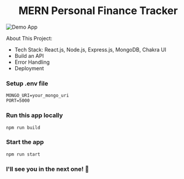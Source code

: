 <h1 align="center">MERN Personal Finance Tracker</h1>

![Demo App](/client/public/screenshot-for-readme.png)


About This Project:

-   Tech Stack: React.js, Node.js, Express.js, MongoDB, Chakra UI
-   Build an API
-   Error Handling
-   Deployment


### Setup .env file

```shell
MONGO_URI=your_mongo_uri
PORT=5000
```

### Run this app locally

```shell
npm run build
```

### Start the app

```shell
npm run start
```

### I'll see you in the next one! 🚀